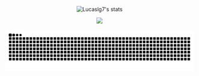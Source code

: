 <div>
 <p align="center">
  <img alt="Lucaslg7's stats" src="https://github-readme-stats.vercel.app/api?username=Lucaslg7&show_icons=true&theme=monokai&repo=github-readme-stats&api/top-langs?username=Lucaslg7">
 </p>
</div>
<div>
 <p align="center">
  <img src="https://github-readme-stats.vercel.app/api/top-langs/?username=Lucaslg7&layout=compact)">
 </p>
</div>
<div>
  <img src="https://github.com/Lucaslg7/Lucaslg7/blob/output/github-contribution-grid-snake.svg">
</div>
<!--
<a href="https://github.com/anuraghazra/github-readme-stats">
  <img align="center" src="https://github-readme-stats.vercel.app/api/pin/?username=anuraghazra&repo=github-readme-stats" />
</a>
<a href="https://github.com/anuraghazra/convoychat">
  <img align="center" src="https://github-readme-stats.vercel.app/api/pin/?username=anuraghazra&repo=convoychat" />
</a>
-->
<!--
**Lucaslg7/Lucaslg7** is a ✨ _special_ ✨ repository because its `README.md` (this file) appears on your GitHub profile.

Here are some ideas to get you started:

- 🔭 I’m currently working on ...
- 🌱 I’m currently learning ...
- 👯 I’m looking to collaborate on ...
- 🤔 I’m looking for help with ...
- 💬 Ask me about ...
- 📫 How to reach me: ...
- 😄 Pronouns: ...
- ⚡ Fun fact: ...
-->


